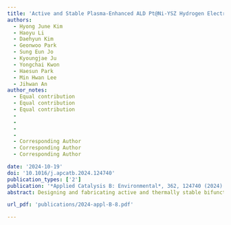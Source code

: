```yaml
---
title: 'Active and Stable Plasma-Enhanced ALD Pt@Ni-YSZ Hydrogen Electrode for Steam Reversible Solid Oxide Cells'
authors:
  - Hyong June Kim
  - Haoyu Li
  - Daehyun Kim
  - Geonwoo Park
  - Sung Eun Jo
  - Kyoungjae Ju
  - Yongchai Kwon
  - Haesun Park
  - Min Hwan Lee
  - Jihwan An
author_notes:
  - Equal contribution
  - Equal contribution
  - Equal contribution
  - 
  - 
  - 
  - 
  - Corresponding Author
  - Corresponding Author
  - Corresponding Author

date: '2024-10-19'
doi: '10.1016/j.apcatb.2024.124740'
publication_types: ['2']
publication: '*Applied Catalysis B: Environmental*, 362, 124740 (2024)'
abstract: Designing and fabricating active and thermally stable bifunctional catalysts with minimal noble metal loadings are crucial for reversible solid oxide cells (rSOCs). This study employed Pt nanoparticles fabricated via plasma-enhanced atomic layer deposition (PEALD) to a nickel-yttria stabilized zirconia (Ni-YSZ) electrode to serve as effective catalysts in fuel cell and electrolysis modes. Despite the minimal Pt catalyst loading (<1 μg cm–2), the PEALD Pt@Ni-YSZ catalytic electrode exhibited superior electrochemical performance, (20 % higher than the bare cell), both in the fuel cell and electrolysis modes. Remarkably, this performance is sustained without any degradation over a 50 h duration at 700 °C. Dissimilar stabilization behaviors of the Pt catalysts occurred as distributed fine particles on Ni and anchored coarsened particles at the grain boundaries on YSZ surfaces. Furthermore, the mechanism of the enhanced hydrogen evolution/oxidation reactions with the PEALD Pt@Ni-YSZ electrode was verified using density functional theory simulations.

url_pdf: 'publications/2024-appl-B-8.pdf'

---
```



<!--- Supplementary notes can be added here, including [code and math](https://wowchemy.com/docs/content/writing-markdown-latex/). --->